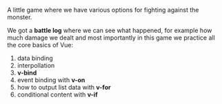 A little game where we have various options for fighting against the monster.

We got a **battle log** where we can see what happened, for example how much damage we dealt and most importantly in this game we practice all the core basics of Vue:
1. data binding
2. interpollation
3. **v-bind**
4. event binding with **v-on**
5. how to output list data with **v-for**
6. conditional content with **v-if**
